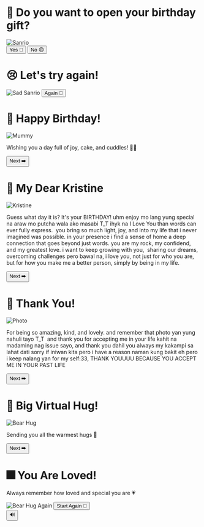 <!DOCTYPE html>
<html lang="en">
<head>
  <meta charset="UTF-8" />
  <meta name="viewport" content="width=device-width, initial-scale=1.0" />
  <title>🎀 Cute Birthday Surprise</title>
  <link rel="stylesheet" href="style.css" />
</head>
<body>
  <!-- Slide 0 -->
  <div id="slide0" class="slide visible">
    <h1>💌 Do you want to open your birthday gift?</h1>
    <img src="images/sanrio-pom-pom-purin.gif" alt="Sanrio" class="icon" />
    <div class="button-group">
      <button onclick="goToSlide('slide2')">Yes 💖</button>
      <button onclick="goToSlide('slide1')">No 😢</button>
    </div>
  </div>

  <!-- Slide 1 -->
  <div id="slide1" class="slide hidden">
    <h1>😢 Let's try again!</h1>
    <img src="images/emoji-sanrio.webp" alt="Sad Sanrio" class="icon" />
    <button onclick="goToSlide('slide0')">Again 🔁</button>
  </div>

  <!-- Slide 2 -->
  <div id="slide2" class="slide hidden">
    <h1>🎉 Happy Birthday!</h1>
    <img src="images/miira-no-kaikata-how-to-keep-a-mummy.gif" alt="Mummy" class="main-img" />
    <p>Wishing you a day full of joy, cake, and cuddles! 🎂✨</p>
    <button onclick="goToSlide('slide3')">Next ➡️</button>
  </div>

  <!-- Slide 3 -->
  <div id="slide3" class="slide hidden">
    <h1>💛 My Dear Kristine</h1>
    <img src="images/1fc59f5b-a867-44ee-9b47-63e3b386e1aa.jpg" alt="Kristine" class="main-img" />
    <p>
      Guess what day it is? It's your BIRTHDAY! uhm enjoy mo lang yung special na araw mo putcha wala ako masabi T_T ihyk na I Love You than words can ever fully express. 
      you bring so much light, joy, and into my life that i never imagined was possible.
      in your presence i find a sense of home a deep connection that goes beyond just words.
      you are my rock, my confidend, and my greatest love. i want to keep growing with you, 
      sharing our dreams, overcoming challenges pero bawal na, i love you, not just for who you are, 
      but for how you make me a better person, simply by being in my life.
    </p>
    <button onclick="goToSlide('slide4')">Next ➡️</button>
  </div>

  <!-- Slide 4 -->
  <div id="slide4" class="slide hidden">
    <h1>🎀 Thank You!</h1>
    <img src="images/659abad0-4b8a-4241-acfd-cab81b73522e.jpg" alt="Photo" class="main-img" />
    <p>
      For being so amazing, kind, and lovely. and remember that photo yan yung nahuli tayo T_T 
      and thank you for accepting me in your life kahit na madaming nag issue sayo, and thank you dahil
      you always my kakampi sa lahat dati sorry if iniwan kita pero i have a reason naman kung bakit eh
      pero i keep nalang yan for my self:33, THANK YOUUUU BECAUSE YOU ACCEPT ME IN YOUR PAST LIFE
    </p>
    <button onclick="goToSlide('slide5')">Next ➡️</button>
  </div>

  <!-- Slide 5 -->
  <div id="slide5" class="slide hidden">
    <h1>🤗 Big Virtual Hug!</h1>
    <img src="images/bear-hug.gif" alt="Bear Hug" class="main-img" />
    <p>Sending you all the warmest hugs 💞</p>
    <button onclick="goToSlide('slide6')">Next ➡️</button>
  </div>

  <!-- Slide 6 -->
  <div id="slide6" class="slide hidden">
    <h1>🎆 You Are Loved!</h1>
    <p>Always remember how loved and special you are 💗</p>
    <img src="images/bear-hug.gif" alt="Bear Hug Again" class="main-img" />
    <button onclick="goToSlide('slide0')">Start Again 🔁</button>
  </div>

  <!-- Music + Confetti -->
  <audio id="bgMusic" autoplay loop>
    <source src="audio/no-other-heart.mp3" type="audio/mpeg" />
  </audio>
  <button id="musicToggle">🔊</button>

  <canvas id="confetti-canvas"></canvas>

  <script src="script.js"></script>
  <script src="https://cdn.jsdelivr.net/npm/canvas-confetti@1.5.1/dist/confetti.browser.min.js"></script>
</body>
</html>
